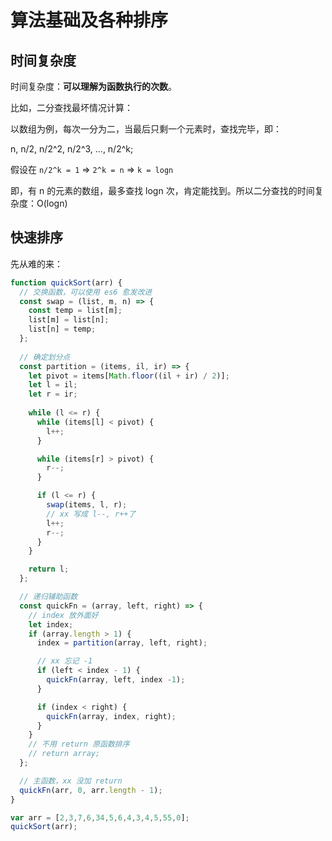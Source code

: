 # 算法基础及各种排序

## 时间复杂度

时间复杂度：**可以理解为函数执行的次数**。

比如，二分查找最坏情况计算：

以数组为例，每次一分为二，当最后只剩一个元素时，查找完毕，即：

n, n/2, n/2^2, n/2^3, ..., n/2^k;

假设在 `n/2^k = 1` => `2^k = n` => `k = logn`

即，有 n 的元素的数组，最多查找 logn 次，肯定能找到。所以二分查找的时间复杂度：O(logn)

## 快速排序

先从难的来：

```js
function quickSort(arr) {
  // 交换函数，可以使用 es6 愈发改进
  const swap = (list, m, n) => {
    const temp = list[m];
    list[m] = list[n];
    list[n] = temp;
  };
  
  // 确定划分点
  const partition = (items, il, ir) => {
    let pivot = items[Math.floor((il + ir) / 2)];
    let l = il;
    let r = ir;
    
    while (l <= r) {
      while (items[l] < pivot) {
        l++;
      }

      while (items[r] > pivot) {
        r--;
      }

      if (l <= r) {
        swap(items, l, r);
        // xx 写成 l--, r++了
        l++;
        r--;
      }
    }

    return l;
  };

  // 递归辅助函数
  const quickFn = (array, left, right) => {
    // index 放外面好
    let index;
    if (array.length > 1) {
      index = partition(array, left, right);

      // xx 忘记 -1
      if (left < index - 1) {
        quickFn(array, left, index -1);
      }

      if (index < right) {
        quickFn(array, index, right);
      }
    }
    // 不用 return 原函数排序
    // return array;
  };

  // 主函数，xx 没加 return
  quickFn(arr, 0, arr.length - 1);
}

var arr = [2,3,7,6,34,5,6,4,3,4,5,55,0];
quickSort(arr);
```
